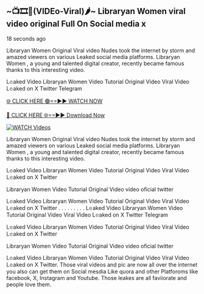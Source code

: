 ## ~📺🎞️👙(VIDEo-Viral)🌶~ Libraryan Women     viral video original Full On Social media x 

18 seconds ago

Libraryan Women     Original Viral video Nudes took the internet by storm and amazed viewers on various Leaked social media platforms. Libraryan Women    , a young and talented digital creator, recently became famous thanks to this interesting video.

L𝚎aked Video Libraryan Women     Video Tutorial Original Video Viral Video L𝚎aked on X Twitter Telegram

[🌐 CLICK HERE 🟢==►► WATCH NOW](https://cutt.ly/0rtR8jlR)

[🔴 CLICK HERE 🌐==►► Download Now](https://cutt.ly/SrtR4cwq)

[![WATCH Videos](https://i.imgur.com/dJHk4Zq.gif)](https://cutt.ly/0rtR8jlR)

Libraryan Women     Original Viral video Nudes took the internet by storm and amazed viewers on various Leaked social media platforms. Libraryan Women     , a young and talented digital creator, recently became famous thanks to this interesting video.

L𝚎aked Video Libraryan Women     Video Tutorial Original Video Viral Video L𝚎aked on X Twitter

Libraryan Women     Video Tutorial Original Video video oficial twitter

L𝚎aked Video Libraryan Women     Video Tutorial Original Video Viral Video L𝚎aked on X Twitter
. . . . . . . . . L𝚎aked Video Libraryan Women     Video Tutorial Original Video Viral Video L𝚎aked on X Twitter Telegram

L𝚎aked Video Libraryan Women     Video Tutorial Original Video Viral Video L𝚎aked on X Twitter

Libraryan Women      Video Tutorial Original Video video oficial twitter

L𝚎aked Video Libraryan Women      Video Tutorial Original Video Viral Video L𝚎aked on X Twitter.
Those viral videos and pic are now all over the internet you also can get them on Social mesdia Like quora and other Platforoms like facebook, X, Instagram and Youtube. Those leakes are all faviiorate and people love them.
